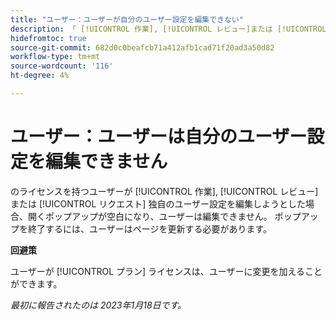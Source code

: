 ```yaml
---
title: "ユーザー：ユーザーが自分のユーザー設定を編集できない"
description: 「 [!UICONTROL 作業], [!UICONTROL レビュー]または [!UICONTROL リクエスト] 独自のユーザー設定を編集しようとした場合、開くポップアップが空白になり、ユーザーは編集できません。 ポップアップを終了するには、ユーザーはページを更新する必要があります。」
hidefromtoc: true
source-git-commit: 682d0c0beafcb71a412afb1cad71f20ad3a50d82
workflow-type: tm+mt
source-wordcount: '116'
ht-degree: 4%

---
```



# ユーザー：ユーザーは自分のユーザー設定を編集できません

のライセンスを持つユーザーが [!UICONTROL 作業], [!UICONTROL レビュー]または [!UICONTROL リクエスト] 独自のユーザー設定を編集しようとした場合、開くポップアップが空白になり、ユーザーは編集できません。 ポップアップを終了するには、ユーザーはページを更新する必要があります。

**回避策**

ユーザーが [!UICONTROL プラン] ライセンスは、ユーザーに変更を加えることができます。

_最初に報告されたのは 2023年1月18日です。_

